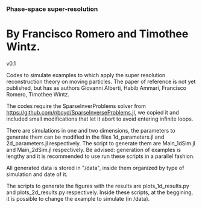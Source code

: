 ### Phase-space super-resolution
# By Francisco Romero and Timothee Wintz.
v0.1

Codes to simulate examples to which apply the super resolution reconstruction 
theory on moving particles. The paper of reference is not yet published, but has
as authors Giovanni Alberti, Habib Ammari, Francisco Romero, Timothee Wintz.

The codes require the SparseInverProblems solver from https://github.com/nboyd/SparseInverseProblems.jl, we copied it and included small modifications that let it abort to avoid entering infinite loops.

There are simulations in one and two dimensions, the parameters to generate them can be modified in the files 1d_parameters.jl and 2d_parameters.jl respectively. The script to generate them are Main_1dSim.jl and Main_2dSim.jl respectively.
Be advised: generation of examples is lengthy and it is recommended to use run these scripts in a parallel fashion.

All generated data is stored in "/data", inside them organized by type of simulation and date of it.

The scripts to generate the figures with the results are plots_1d_results.py and plots_2d_results.py respectively. Inside these scripts, at the beggining, it is possible to change the example to simulate (in /data).

